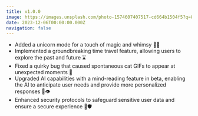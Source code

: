 ```yaml
---
title: v1.0.0
image: https://images.unsplash.com/photo-1574607407517-cd664b1504f5?q=80&w=3348&auto=format&fit=crop&ixlib=rb-4.0.3&ixid=M3wxMjA3fDB8MHxwaG90by1wYWdlfHx8fGVufDB8fHx8fA%3D%3D
date: 2023-12-06T00:00:00.000Z
navigation: false
---
```


- Added a unicorn mode for a touch of magic and whimsy 🌈🦄
- Implemented a groundbreaking time travel feature, allowing users to explore the past and future ⌛
- Fixed a quirky bug that caused spontaneous cat GIFs to appear at unexpected moments 🐞
- Upgraded AI capabilities with a mind-reading feature in beta, enabling the AI to anticipate user needs and provide more personalized responses 🔮👁️
- Enhanced security protocols to safeguard sensitive user data and ensure a secure experience 🔐🛡️
